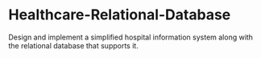 # Healthcare-Relational-Database
Design and implement a simplified hospital information system along with the relational database that supports it.
